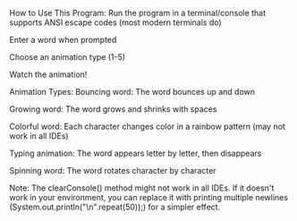 How to Use This Program:
Run the program in a terminal/console that supports ANSI escape codes (most modern terminals do)

Enter a word when prompted

Choose an animation type (1-5)

Watch the animation!

Animation Types:
Bouncing word: The word bounces up and down

Growing word: The word grows and shrinks with spaces

Colorful word: Each character changes color in a rainbow pattern (may not work in all IDEs)

Typing animation: The word appears letter by letter, then disappears

Spinning word: The word rotates character by character

Note: The clearConsole() method might not work in all IDEs. If it doesn't work in your environment, you can replace it with printing multiple newlines (System.out.println("\n".repeat(50));) for a simpler effect.
